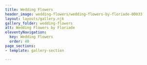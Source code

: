 ```yaml
---
title: Wedding Flowers
header_image: wedding-flowers/wedding-flowers-by-floriade-00033
layout: layouts/gallery.njk
gallery_folder: wedding-flowers
alt: Wedding Flowers by Floriade
eleventyNavigation:
  key: Wedding Flowers
  order: 40
page_sections:
- template: gallery-section

---
```

